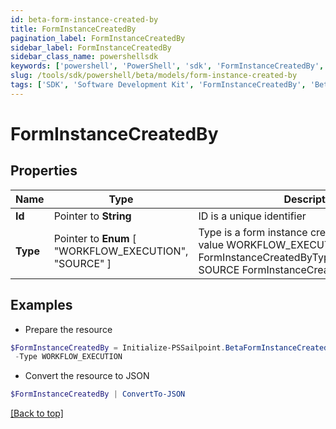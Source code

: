 ```yaml
---
id: beta-form-instance-created-by
title: FormInstanceCreatedBy
pagination_label: FormInstanceCreatedBy
sidebar_label: FormInstanceCreatedBy
sidebar_class_name: powershellsdk
keywords: ['powershell', 'PowerShell', 'sdk', 'FormInstanceCreatedBy', 'BetaFormInstanceCreatedBy'] 
slug: /tools/sdk/powershell/beta/models/form-instance-created-by
tags: ['SDK', 'Software Development Kit', 'FormInstanceCreatedBy', 'BetaFormInstanceCreatedBy']
---
```



# FormInstanceCreatedBy

## Properties

Name | Type | Description | Notes
------------ | ------------- | ------------- | -------------
**Id** |  Pointer to **String** | ID is a unique identifier | [optional] 
**Type** |  Pointer to  **Enum** [  "WORKFLOW_EXECUTION",    "SOURCE" ] | Type is a form instance created by type enum value WORKFLOW_EXECUTION FormInstanceCreatedByTypeWorkflowExecution SOURCE FormInstanceCreatedByTypeSource | [optional] 

## Examples

- Prepare the resource
```powershell
$FormInstanceCreatedBy = Initialize-PSSailpoint.BetaFormInstanceCreatedBy  -Id 00000000-0000-0000-0000-000000000000 `
 -Type WORKFLOW_EXECUTION
```

- Convert the resource to JSON
```powershell
$FormInstanceCreatedBy | ConvertTo-JSON
```


[[Back to top]](#) 


